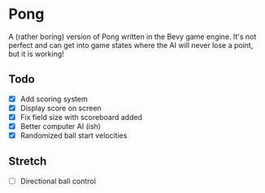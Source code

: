 # Pong
A (rather boring) version of Pong written in the Bevy game engine. It's not perfect and can get into game states where the AI will never lose a point, but it is working!

## Todo
- [x] Add scoring system
- [x] Display score on screen
- [x] Fix field size with scoreboard added
- [x] Better computer AI (ish)
- [x] Randomized ball start velocities

## Stretch
- [ ] Directional ball control